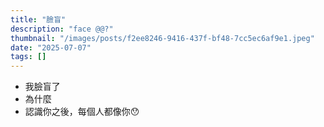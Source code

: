 ```yaml
---
title: "臉盲"
description: "face @@?"
thumbnail: "/images/posts/f2ee8246-9416-437f-bf48-7cc5ec6af9e1.jpeg"
date: "2025-07-07"
tags: []
---
```

- 我臉盲了
- 為什麼
- 認識你之後，每個人都像你😯
